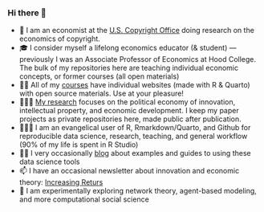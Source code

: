 ### Hi there 👋

- 💼 I am an economist at the [U.S. Copyright Office](https://copyright.gov) doing research on the economics of copyright.
- 🎓 I consider myself a lifelong economics educator (& student) — previously I was an Associate Professor of Economics at Hood College. The bulk of my repositories here are teaching individual economic concepts, or former courses (all open materials)
- 👨‍🏫 All of my [courses](https://ryansafner.com/teaching) have individual websites (made with R & Quarto) with open source materials. Use at your pleasure!
- 🧑🏻‍🔬 [My research](https://ryansafner.com/research) focuses on the political economy of innovation, intellectual property, and economic development. I keep my paper projects as private repositories here, made public after publication.
- 🧑🏻‍💻 I am an evangelical user of R, Rmarkdown/Quarto, and Github for reproducible data science, research, teaching, and general workflow (90% of my life is spent in R Studio)
- ✍🏻 I very occasionally [blog](https://ryansafner.com/blog) about examples and guides to using these data science tools 
- 📫 I have an occasional newsletter about innovation and economic theory: [Increasing Returs](https://increasingreturns.substack.com)
- 🤔 I am experimentally exploring network theory, agent-based modeling, and more computational social science

<!--
**ryansafner/ryansafner** is a ✨ _special_ ✨ repository because its `README.md` (this file) appears on your GitHub profile.

Here are some ideas to get you started:

- 🔭 I’m currently working on ...
- 🌱 I’m currently learning ...
- 👯 I’m looking to collaborate on ...
- 🤔 I’m looking for help with ...
- 💬 Ask me about ...
- 📫 How to reach me: ...
- 😄 Pronouns: ...
- ⚡ Fun fact: ...
-->
